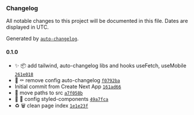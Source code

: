 ### Changelog

All notable changes to this project will be documented in this file. Dates are displayed in UTC.

Generated by [`auto-changelog`](https://github.com/CookPete/auto-changelog).

#### 0.1.0

- ✨ 📦 add tailwind, auto-changelog libs and hooks useFetch, useMobile [`261e018`](https://github.com/joaotanaca/pokenext/commit/261e018f6f802e4d2cc9d82d19c2149099c404f2)
- 🔧 ⚰️ remove config auto-changelog [`f0792ba`](https://github.com/joaotanaca/pokenext/commit/f0792ba0ed4a3c05bf234ab9ba8887d691f65044)
- Initial commit from Create Next App [`161ad66`](https://github.com/joaotanaca/pokenext/commit/161ad665c746befae44e2f2f0586be8cfdbbc1f3)
- 🚚 move paths to src [`a7f058b`](https://github.com/joaotanaca/pokenext/commit/a7f058bcd7a67b69d64bbb852cf78133595f695a)
- 💄 🔧 config styled-components [`49a7fca`](https://github.com/joaotanaca/pokenext/commit/49a7fca333bbe2f786feebd194bda770f22acf25)
- ♻️ 🗑️ clean page index [`1e1e23f`](https://github.com/joaotanaca/pokenext/commit/1e1e23f308df2cf92a796df0795e2ccc5bf3b31c)
